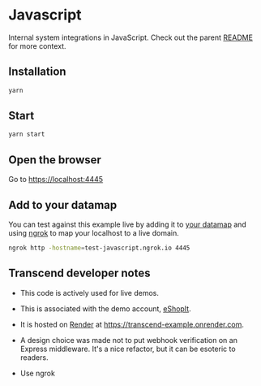# Javascript

Internal system integrations in JavaScript. Check out the parent [README](../README.md) for more context.

## Installation

```sh
yarn
```

## Start

```sh
yarn start
```

## Open the browser

Go to [https://localhost:4445](https://localhost:4445)

## Add to your datamap

You can test against this example live by adding it to [your datamap](https://app.transcend.io/data-map/silos?integrationName=server) and using [ngrok](https://ngrok.com/) to map your localhost to a live domain.

```sh
ngrok http -hostname=test-javascript.ngrok.io 4445
```

## Transcend developer notes

- This code is actively used for live demos.
- This is associated with the demo account, [eShopIt](https://e-shop-it.trsnd.co).
- It is hosted on [Render](http://render.com/) at <https://transcend-example.onrender.com>.
- A design choice was made not to put webhook verification on an Express middleware. It's a nice refactor, but it can be esoteric to readers.

- Use ngrok
